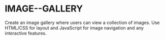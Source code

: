 # IMAGE--GALLERY
Create an image gallery where users can view a
collection of images. Use HTML/CSS for layout
and JavaScript for image navigation and any
interactive features.
